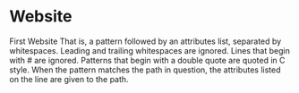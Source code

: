 # Website
First Website
That is, a pattern followed by an attributes list, separated by whitespaces. Leading and trailing whitespaces are ignored. Lines that begin with # are ignored. Patterns that begin with a double quote are quoted in C style.
When the pattern matches the path in question, the attributes listed on the line are given to the path.
